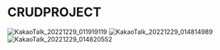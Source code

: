 # CRUDPROJECT
![KakaoTalk_20221229_011919119](https://user-images.githubusercontent.com/72375179/209841662-d1f1e88a-601b-4c9d-a532-80a50316c83e.jpg)
![KakaoTalk_20221229_014814989](https://user-images.githubusercontent.com/72375179/209845414-3c8715ce-ed9a-4eb3-a8d9-cf1db695a4ad.jpg)
![KakaoTalk_20221229_014820552](https://user-images.githubusercontent.com/72375179/209845417-151b1ffe-b73f-4eeb-8d76-092f326f5b0b.jpg)
